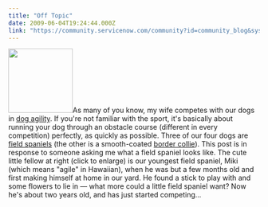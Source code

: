 ```yaml
---
title: "Off Topic"
date: 2009-06-04T19:24:44.000Z
link: "https://community.servicenow.com/community?id=community_blog&sys_id=9abc2e25dbd0dbc01dcaf3231f961986"
---
```

<p><img  alt="" class="jive-image" src="eaa39586db94d304b322f4621f961967.iix" style="width: auto; height: 129px;" />As many of you know, my wife competes with our dogs in <a title=".wikipedia.org/wiki/Dog_agility" href="http://en.wikipedia.org/wiki/Dog_agility">dog agility</a>. If you're not familiar with the sport, it's basically about running your dog through an obstacle course (different in every competition) perfectly, as quickly as possible. Three of our four dogs are <a title=".wikipedia.org/wiki/Field_spaniel" href="http://en.wikipedia.org/wiki/Field_spaniel">field spaniels</a> (the other is a smooth-coated <a title=".wikipedia.org/wiki/Border_collie" href="http://en.wikipedia.org/wiki/Border_collie">border collie</a>). This post is in response to someone asking me what a field spaniel looks like. The cute little fellow at right (click to enlarge) is our youngest field spaniel, Miki (which means "agile" in Hawaiian), when he was but a few months old and first making himself at home in our yard. He found a stick to play with and some flowers to lie in — what more could a little field spaniel want? Now he's about two years old, and has just started competing...<!--break--></p>